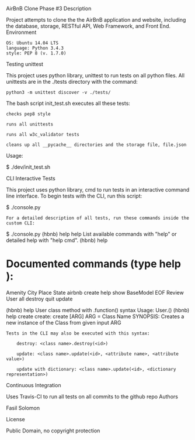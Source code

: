 AirBnB Clone Phase #3
Description

Project attempts to clone the the AirBnB application and website, including the database, storage, RESTful API, Web Framework, and Front End.
Environment

    OS: Ubuntu 14.04 LTS
    language: Python 3.4.3
    style: PEP 8 (v. 1.7.0)

Testing
unittest

This project uses python library, unittest to run tests on all python files. All unittests are in the ./tests directory with the command:

    python3 -m unittest discover -v ./tests/

The bash script init_test.sh executes all these tests:

    checks pep8 style

    runs all unittests

    runs all w3c_validator tests

    cleans up all __pycache__ directories and the storage file, file.json

Usage:

$ ./dev/init_test.sh

CLI Interactive Tests

This project uses python library, cmd to run tests in an interactive command line interface. To begin tests with the CLI, run this script:

$ ./console.py

    For a detailed description of all tests, run these commands inside the custom CLI:

$ ./console.py
(hbnb) help help
List available commands with "help" or detailed help with "help cmd".
(hbnb) help

Documented commands (type help <topic>):
========================================
Amenity    City  Place   State  airbnb  create   help  show
BaseModel  EOF   Review  User   all     destroy  quit  update

(hbnb) help User
class method with .function() syntax
        Usage: User.<command>(<id>)
(hbnb) help create
create: create [ARG]
        ARG = Class Name
        SYNOPSIS: Creates a new instance of the Class from given input ARG

    Tests in the CLI may also be executed with this syntax:

        destroy: <class name>.destroy(<id>)

        update: <class name>.update(<id>, <attribute name>, <attribute value>)

        update with dictionary: <class name>.update(<id>, <dictionary representation>)

Continuous Integration

Uses Travis-CI to run all tests on all commits to the github repo
Authors

   Fasil Solomon
  

License

Public Domain, no copyright protection
